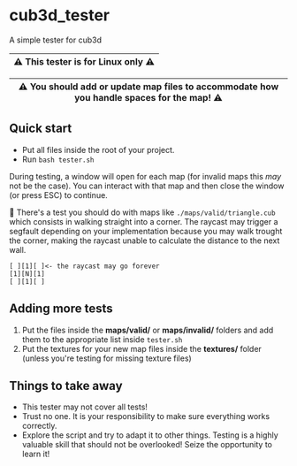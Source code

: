 # cub3d_tester
A simple tester for cub3d

| ⚠️ This tester is for Linux only ⚠️ |
| --- |

| ⚠️ You should add or update map files to accommodate how you handle spaces for the map! ⚠️ |
| --- |


## Quick start
- Put all files inside the root of your project.
- Run `bash tester.sh`

During testing, a window will open for each map (for invalid maps this *may* not be the case). You can interact with that map and then close the window (or press ESC) to continue.

🚨 There's a test you should do with maps like `./maps/valid/triangle.cub` which consists in walking straight into a corner. The raycast may trigger a segfault depending on your implementation because you may walk trought the corner, making the raycast unable to calculate the distance to the next wall.

```
[ ][1][ ]<- the raycast may go forever
[1][N][1]
[ ][1][ ]
```


## Adding more tests
1. Put the files inside the **maps/valid/** or **maps/invalid/** folders and add them to the appropriate list inside `tester.sh`
2. Put the textures for your new map files inside the **textures/** folder (unless you're testing for missing texture files)



## Things to take away
- This tester may not cover all tests!
- Trust no one. It is your responsibility to make sure everything works correctly.
- Explore the script and try to adapt it to other things. Testing is a highly valuable skill that should not be overlooked! Seize the opportunity to learn it!
